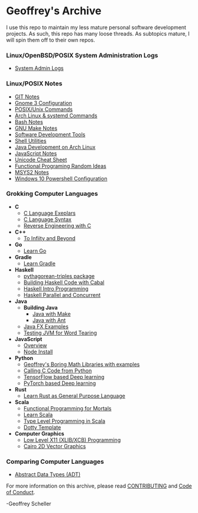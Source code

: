 # Geoffrey's Archive
I use this repo to maintain my less mature personal software
development projects.  As such, this repo has many loose threads.
As subtopics mature, I will spin them off to their own repos.

### Linux/OpenBSD/POSIX System Administration Logs
* [System Admin Logs](adminLogs)

### Linux/POSIX Notes
* [GIT Notes](notes/gitNotes.txt)
* [Gnome 3 Configuration](notes/gnome3Conf.md)
* [POSIX/Unix Commands](notes/unixCommands.txt)
* [Arch Linux & systemd Commands](notes/archLinuxNotes.txt)
* [Bash Notes](notes/bashNotes.txt)
* [GNU Make Notes](notes/makeNotes.md)
* [Software Development Tools](notes/softwareDevTools.md)
* [Shell Utilities](notes/shellUtilities.txt)
* [Java Development on Arch Linux](notes/archJava.txt)
* [JavaScript Notes](notes/javaScriptNotes.txt)
* [Unicode Cheat Sheet](notes/unicodeCheatSheet.txt)
* [Functional Programing Random Ideas](notes/fpRandomIdeas.md)
* [MSYS2 Notes](notes/msys2Notes.txt)
* [Windows 10 Powershell Configuration](notes/win10PowershellConf/)

### Grokking Computer Languages
* __C__
  * [C Language Exeplars](grok/C/CExemplars/)
  * [C Language Syntax](grok/C/CSyntax/)
  * [Reverse Engineering with C](grok/C/CRevEngineer/)
* __C++__
  * [To Infiity and Beyond](grok/C++/ToInfinityAndBeyond/)
* __Go__
  * [Learn Go](grok/Go/)
* __Gradle__
  * [Learn Gradle](grok/Gradle/)
* __Haskell__
  * [pythagorean-triples package](grok/Haskell/pythag-triples)
  * [Building Haskell Code with Cabal](grok/Haskell/buildingHaskellCode/)
  * [Haskell Intro Programming](grok/Haskell/haskellIntroProgramming/)
  * [Haskell Parallel and Concurrent](grok/Haskell/haskellParallelAndConcurrent/)
* __Java__
  * __Building Java__
    * [Java with Make](grok/Java/buildingJava/javaWithMake/)
    * [Java with Ant](grok/Java/buildingJava/javaWithAnt/)
  * [Java FX Examples](grok/Java/javafxExamples/)
  * [Testing JVM for Word Tearing](grok/Java/wordTearing/)
* __JavaScript__
  * [Overview](grok/JavaScript/)
  * [Node Install](grok/JavaScript/node-install/)
* __Python__
  * [Geoffrey's Boring Math Libraries with examples](grok/Python/boring_math/)
  * [Calling C Code from Python](grok/Python/C_call/)
  * [TensorFlow based Deep learning](grok/Python/tensorflow/)
  * [PyTorch based Deep learning](grok/Python/pyTorch/)
* __Rust__
  * [Learn Rust as General Purpose Language](grok/Rust/learnRust/)
* __Scala__
  * [Functional Programming for Mortals](grok/Scala/fpForMortals/)
  * [Learn Scala](grok/Scala/learnScala/)
  * [Type Level Programming in Scala](grok/Scala/typeLevelProgramming/)
  * [Dotty Template](grok/Scala/sbtDottyTemplate)
* __Computer Graphics__
  * [Low Level X11 (XLIB/XCB) Programming](grok/Graphics/XWindows)
  * [Cairo 2D Vector Graphics](grok/Graphics/Cairo)

### Comparing Computer Languages
  * [Abstract Data Types (ADT)](comp/ADT/)

For more information on this archive, please read
[CONTRIBUTING](CONTRIBUTING.md)
and
[Code of Conduct](CODE_OF_CONDUCT.md).

-Geoffrey Scheller
